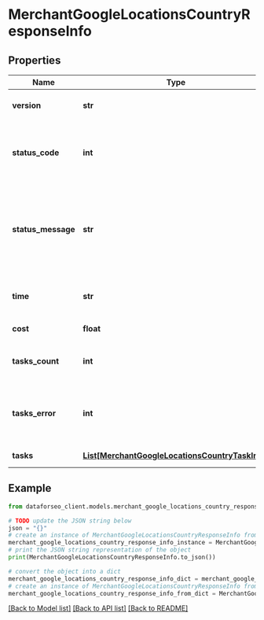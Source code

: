 # MerchantGoogleLocationsCountryResponseInfo


## Properties

Name | Type | Description | Notes
------------ | ------------- | ------------- | -------------
**version** | **str** | the current version of the API | [optional] 
**status_code** | **int** | general status code you can find the full list of the response codes here | [optional] 
**status_message** | **str** | general informational message you can find the full list of general informational messages here | [optional] 
**time** | **str** | total execution time, seconds | [optional] 
**cost** | **float** | total tasks cost, USD | [optional] 
**tasks_count** | **int** | the number of tasks in the tasks array | [optional] 
**tasks_error** | **int** | the number of tasks in the tasks array returned with an error | [optional] 
**tasks** | [**List[MerchantGoogleLocationsCountryTaskInfo]**](MerchantGoogleLocationsCountryTaskInfo.md) | array of tasks | [optional] 

## Example

```python
from dataforseo_client.models.merchant_google_locations_country_response_info import MerchantGoogleLocationsCountryResponseInfo

# TODO update the JSON string below
json = "{}"
# create an instance of MerchantGoogleLocationsCountryResponseInfo from a JSON string
merchant_google_locations_country_response_info_instance = MerchantGoogleLocationsCountryResponseInfo.from_json(json)
# print the JSON string representation of the object
print(MerchantGoogleLocationsCountryResponseInfo.to_json())

# convert the object into a dict
merchant_google_locations_country_response_info_dict = merchant_google_locations_country_response_info_instance.to_dict()
# create an instance of MerchantGoogleLocationsCountryResponseInfo from a dict
merchant_google_locations_country_response_info_from_dict = MerchantGoogleLocationsCountryResponseInfo.from_dict(merchant_google_locations_country_response_info_dict)
```
[[Back to Model list]](../README.md#documentation-for-models) [[Back to API list]](../README.md#documentation-for-api-endpoints) [[Back to README]](../README.md)


